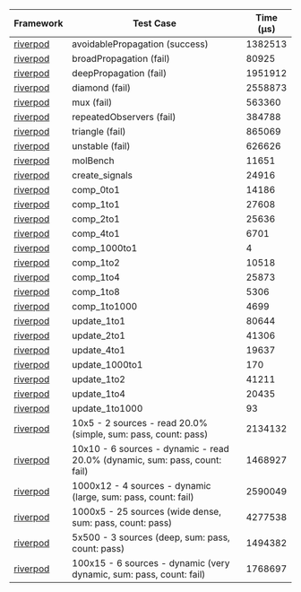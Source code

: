 | Framework | Test Case | Time (μs) |
| --- | --- | --- |
| [riverpod](https://github.com/rrousselGit/riverpod) | avoidablePropagation (success) | 1382513 |
| [riverpod](https://github.com/rrousselGit/riverpod) | broadPropagation (fail) | 80925 |
| [riverpod](https://github.com/rrousselGit/riverpod) | deepPropagation (fail) | 1951912 |
| [riverpod](https://github.com/rrousselGit/riverpod) | diamond (fail) | 2558873 |
| [riverpod](https://github.com/rrousselGit/riverpod) | mux (fail) | 563360 |
| [riverpod](https://github.com/rrousselGit/riverpod) | repeatedObservers (fail) | 384788 |
| [riverpod](https://github.com/rrousselGit/riverpod) | triangle (fail) | 865069 |
| [riverpod](https://github.com/rrousselGit/riverpod) | unstable (fail) | 626626 |
| [riverpod](https://github.com/rrousselGit/riverpod) | molBench | 11651 |
| [riverpod](https://github.com/rrousselGit/riverpod) | create_signals | 24916 |
| [riverpod](https://github.com/rrousselGit/riverpod) | comp_0to1 | 14186 |
| [riverpod](https://github.com/rrousselGit/riverpod) | comp_1to1 | 27608 |
| [riverpod](https://github.com/rrousselGit/riverpod) | comp_2to1 | 25636 |
| [riverpod](https://github.com/rrousselGit/riverpod) | comp_4to1 | 6701 |
| [riverpod](https://github.com/rrousselGit/riverpod) | comp_1000to1 | 4 |
| [riverpod](https://github.com/rrousselGit/riverpod) | comp_1to2 | 10518 |
| [riverpod](https://github.com/rrousselGit/riverpod) | comp_1to4 | 25873 |
| [riverpod](https://github.com/rrousselGit/riverpod) | comp_1to8 | 5306 |
| [riverpod](https://github.com/rrousselGit/riverpod) | comp_1to1000 | 4699 |
| [riverpod](https://github.com/rrousselGit/riverpod) | update_1to1 | 80644 |
| [riverpod](https://github.com/rrousselGit/riverpod) | update_2to1 | 41306 |
| [riverpod](https://github.com/rrousselGit/riverpod) | update_4to1 | 19637 |
| [riverpod](https://github.com/rrousselGit/riverpod) | update_1000to1 | 170 |
| [riverpod](https://github.com/rrousselGit/riverpod) | update_1to2 | 41211 |
| [riverpod](https://github.com/rrousselGit/riverpod) | update_1to4 | 20435 |
| [riverpod](https://github.com/rrousselGit/riverpod) | update_1to1000 | 93 |
| [riverpod](https://github.com/rrousselGit/riverpod) | 10x5 - 2 sources - read 20.0% (simple, sum: pass, count: pass) | 2134132 |
| [riverpod](https://github.com/rrousselGit/riverpod) | 10x10 - 6 sources - dynamic - read 20.0% (dynamic, sum: pass, count: fail) | 1468927 |
| [riverpod](https://github.com/rrousselGit/riverpod) | 1000x12 - 4 sources - dynamic (large, sum: pass, count: fail) | 2590049 |
| [riverpod](https://github.com/rrousselGit/riverpod) | 1000x5 - 25 sources (wide dense, sum: pass, count: pass) | 4277538 |
| [riverpod](https://github.com/rrousselGit/riverpod) | 5x500 - 3 sources (deep, sum: pass, count: pass) | 1494382 |
| [riverpod](https://github.com/rrousselGit/riverpod) | 100x15 - 6 sources - dynamic (very dynamic, sum: pass, count: fail) | 1768697 |
